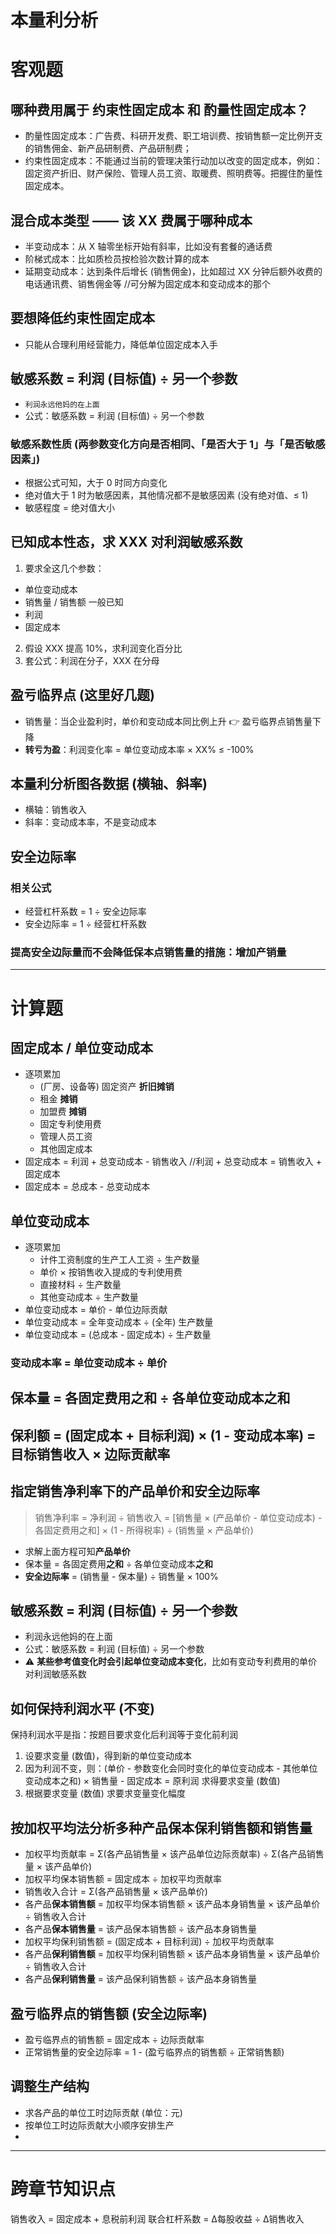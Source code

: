 # 本量利分析

# 客观题
## 哪种费用属于 约束性固定成本 和 酌量性固定成本？
- 酌量性固定成本：广告费、科研开发费、职工培训费、按销售额一定比例开支的销售佣金、新产品研制费、产品研制费；
- 约束性固定成本：不能通过当前的管理决策行动加以改变的固定成本，例如： 固定资产折旧、财产保险、管理人员工资、取暖费、照明费等。把握住酌量性固定成本。 
## 混合成本类型 —— 该 XX 费属于哪种成本
- 半变动成本：从 X 轴零坐标开始有斜率，比如没有套餐的通话费
- 阶梯式成本：比如质检员按检验次数计算的成本
- 延期变动成本：达到条件后增长 (销售佣金)，比如超过 XX 分钟后额外收费的电话通讯费、销售佣金等 //可分解为固定成本和变动成本的那个 
## 要想降低约束性固定成本
- 只能从合理利用经营能力，降低单位固定成本入手 
## **敏感系数** = 利润 (目标值) ÷ 另一个参数
- `利润永远他妈的在上面`
- 公式：敏感系数 = 利润 (目标值) ÷ 另一个参数

### 敏感系数性质 (两参数变化方向是否相同、「是否大于 1」与「是否敏感因素」)
- 根据公式可知，大于 0 时同方向变化
- 绝对值大于 1 时为敏感因素，其他情况都不是敏感因素 (没有绝对值、≤ 1)
- 敏感程度 = 绝对值大小

## 已知成本性态，**求 XXX 对利润敏感系数**
1. 要求全这几个参数：
- 单位变动成本
- 销售量 / 销售额 一般已知
- 利润
- 固定成本
2. 假设 XXX 提高 10%，求利润变化百分比
3. 套公式：利润在分子，XXX 在分母

## 盈亏临界点 (这里好几题)
- 销售量：当企业盈利时，单价和变动成本同比例上升 👉 盈亏临界点销售量下降
- **转亏为盈**：利润变化率 = 单位变动成本率 × XX% ≤ -100% 
## 本量利分析图各数据 (横轴、**斜率**)
- 横轴：销售收入
- 斜率：变动成本率，不是变动成本 
## 安全边际率
### 相关公式
- 经营杠杆系数 = 1 ÷ 安全边际率
- 安全边际率 = 1 ÷ 经营杠杆系数

### **提高安全边际量而不会降低保本点销售量的措施**：增加产销量

---- 
# 计算题
## 固定成本 / 单位变动成本
- 逐项累加
	- (厂房、设备等) 固定资产 **折旧摊销**
	- 租金 **摊销**
	- 加盟费 **摊销** 
	- 固定专利使用费
	- 管理人员工资
	- 其他固定成本
- 固定成本 = 利润 + 总变动成本 - 销售收入 //利润 + 总变动成本 = 销售收入 + 固定成本
- 固定成本 = 总成本 - 总变动成本

## 单位变动成本
- 逐项累加
	- 计件工资制度的生产工人工资 ÷ 生产数量
	- 单价 × 按销售收入提成的专利使用费
	- 直接材料 ÷ 生产数量
	- 其他变动成本 ÷ 生产数量
- 单位变动成本 = 单价 - 单位边际贡献
- 单位变动成本 = 全年变动成本 ÷ (全年) 生产数量
- 单位变动成本 = (总成本 - 固定成本) ÷ 生产数量

### 变动成本率 = 单位变动成本 ÷ 单价

## **保本量** = 各固定费用**之和** ÷ 各单位变动成本**之和**

## **保利额** = (固定成本 + 目标利润) × (1 - 变动成本率) = 目标销售收入 × 边际贡献率

## 指定销售净利率下的**产品单价**和**安全边际率**
> 销售净利率 = 净利润 ÷ 销售收入 = [销售量 × (产品单价 - 单位变动成本) - 各固定费用之和] × (1 - 所得税率) ÷ (销售量 × 产品单价)

- 求解上面方程可知**产品单价**
- 保本量 = 各固定费用**之和** ÷ 各单位变动成本**之和**
- **安全边际率** = (销售量 - 保本量) ÷ 销售量 × 100%

## **敏感系数** = 利润 (目标值) ÷ 另一个参数
- 利润永远他妈的在上面
- 公式：敏感系数 = 利润 (目标值) ÷ 另一个参数
- ⚠️ **某些参考值变化时会引起单位变动成本变化**，比如有变动专利费用的单价对利润敏感系数

## 如何**保持利润水平** (不变)
保持利润水平是指：按题目要求变化后利润等于变化前利润
1. 设要求变量 (数值)，得到新的单位变动成本
2. 因为利润不变，则：(单价 - 参数变化会同时变化的单位变动成本 - 其他单位变动成本之和) × 销售量 - 固定成本 = 原利润 求得要求变量 (数值)
3. 根据要求变量 (数值) 求要求变量变化幅度

## **按加权平均法分析多种产品保本保利销售额和销售量**
- 加权平均贡献率 = Σ(各产品销售量 × 该产品单位边际贡献率) ÷ Σ(各产品销售量 × 该产品单价)
- 加权平均保本销售额 = 固定成本 ÷ 加权平均贡献率
- 销售收入合计 = Σ(各产品销售量 × 该产品单价)
- 各产品**保本销售额** = 加权平均保本销售额 × 该产品本身销售量 × 该产品单价 ÷ 销售收入合计
- 各产品**保本销售量** = 该产品保本销售额 ÷ 该产品本身销售量
- 加权平均保利销售额 = (固定成本 + 目标利润) ÷ 加权平均贡献率
- 各产品**保利销售额** = 加权平均保利销售额 × 该产品本身销售量 × 该产品单价 ÷ 销售收入合计
- 各产品**保利销售量** = 该产品保利销售额 ÷ 该产品本身销售量

## **盈亏临界点**的销售额 (安全边际率) 
- 盈亏临界点的销售额 = 固定成本 ÷ 边际贡献率
- 正常销售量的安全边际率 = 1 - (盈亏临界点的销售额 ÷ 正常销售额) 

## **调整生产结构**
- 求各产品的单位工时边际贡献 (单位：元)
- 按单位工时边际贡献大小顺序安排生产
- 
---- 
# 跨章节知识点
销售收入 = 固定成本 + 息税前利润
联合杠杆系数 = Δ每股收益 ÷ Δ销售收入
